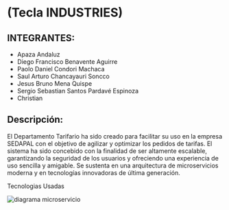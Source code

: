 # **(Tecla INDUSTRIES)**

## INTEGRANTES:
- Apaza Andaluz
- Diego Francisco Benavente Aguirre
- Paolo Daniel Condori Machaca
- Saul Arturo Chancayauri Soncco
- Jesus Bruno Mena Quispe
- Sergio Sebastian Santos Pardavé Espinoza
- Christian

## Descripción:
El Departamento Tarifario ha sido creado para facilitar su uso en la empresa SEDAPAL con el objetivo de agilizar y optimizar los pedidos de tarifas. El sistema ha sido concebido con la finalidad de ser altamente escalable, garantizando la seguridad de los usuarios y ofreciendo una experiencia de uso sencilla y amigable. Se sustenta en una arquitectura de microservicios moderna y en tecnologías innovadoras de última generación.

Tecnologias Usadas


![diagrama microservicio](https://github.com/user-attachments/assets/e47f2e57-01f9-45fa-aeb1-5286daecfe92)
